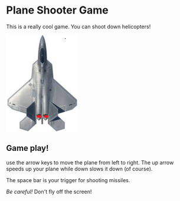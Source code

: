 # Plane Shooter Game

This is a really cool game.  You can shoot down helicopters!

![image](games/plane_afterburn.png)

## Game play!

use the arrow keys to move the plane from left to right.  The up arrow speeds up your plane while down slows it down (of course).

The space bar is your trigger for shooting missiles.

*Be careful!*  Don't fly off the screen!